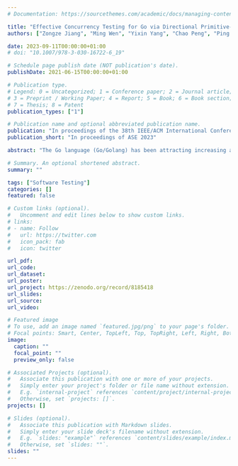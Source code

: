 ```yaml
---
# Documentation: https://sourcethemes.com/academic/docs/managing-content/

title: "Effective Concurrency Testing for Go via Directional Primitive-constrained Interleaving Exploration"
authors: ["Zongze Jiang", "Ming Wen", "Yixin Yang", "Chao Peng", "Ping Yang", "Hai Jin"]

date: 2023-09-11T00:00:00+01:00
# doi: "10.1007/978-3-030-16722-6_19"

# Schedule page publish date (NOT publication's date).
publishDate: 2021-06-15T00:00:00+01:00

# Publication type.
# Legend: 0 = Uncategorized; 1 = Conference paper; 2 = Journal article;
# 3 = Preprint / Working Paper; 4 = Report; 5 = Book; 6 = Book section;
# 7 = Thesis; 8 = Patent
publication_types: ["1"]

# Publication name and optional abbreviated publication name.
publication: "In proceedings of the 38th IEEE/ACM International Conference on Automated Software Engineering (ASE 2023)"
publication_short: "In proceedings of ASE 2023"

abstract: "The Go language (Go/Golang) has been attracting increasing attention from the industry in recent years due to its straightforward syntax, strong concurrency support, and ease of deployment. This programming language encourages developers to use channel-based concurrency, which simplifies development. Unfortunately, it also introduces new concurrency problems that differ from those caused by the mechanism of shared memory concurrency. Despite this, there are only few works that aim to detect these Go-specific concurrency issues. Even state-of-the-art testing tools will miss critical concurrent bugs that require fine-grained and effective interleaving exploration.\n\nThis paper presents GoPie, a novel testing approach for detecting Go concurrent bugs through primitive-constrained interleaving exploration. GoPie utilizes execution histories to identify new interleavings instead of relying on exhaustive exploration or random scheduling. To evaluate its effectiveness, we applied GoPie on existing benchmarks and large-scale open-source projects. Results show that GoPie can effectively explore concurrent interleavings and detect significantly more bugs in the benchmark. Furthermore, it uncovered 11 unique previously unknown concurrent bugs, and 9 of which have been confirmed."

# Summary. An optional shortened abstract.
summary: ""

tags: ["Software Testing"]
categories: []
featured: false

# Custom links (optional).
#   Uncomment and edit lines below to show custom links.
# links:
# - name: Follow
#   url: https://twitter.com
#   icon_pack: fab
#   icon: twitter

url_pdf:
url_code:
url_dataset:
url_poster:
url_project: https://zenodo.org/record/8185418
url_slides:
url_source:
url_video:

# Featured image
# To use, add an image named `featured.jpg/png` to your page's folder. 
# Focal points: Smart, Center, TopLeft, Top, TopRight, Left, Right, BottomLeft, Bottom, BottomRight.
image:
  caption: ""
  focal_point: ""
  preview_only: false

# Associated Projects (optional).
#   Associate this publication with one or more of your projects.
#   Simply enter your project's folder or file name without extension.
#   E.g. `internal-project` references `content/project/internal-project/index.md`.
#   Otherwise, set `projects: []`.
projects: []

# Slides (optional).
#   Associate this publication with Markdown slides.
#   Simply enter your slide deck's filename without extension.
#   E.g. `slides: "example"` references `content/slides/example/index.md`.
#   Otherwise, set `slides: ""`.
slides: ""
---
```


